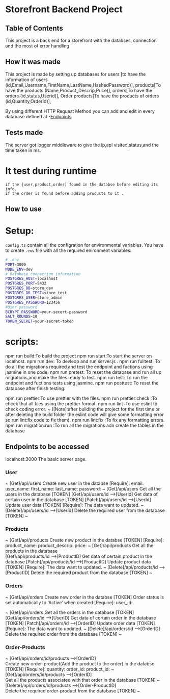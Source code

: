 # Storefront Backend Project

## Table of Contents

This project is a back end for a storefront with the databses, connection and the most of error handling


## How it was made 

This project is made by setting up databases for 
users [to have the information of users (id,Email,Username,FirstName,LastName,HashedPassword)],
products[To have the products (Name,Product_Descrip,Price)],
orders[To have the orders (id,status,Userid)],
Order products[To have the products of orders (id,Quantity,OrderId)],

By using different HTTP Request Method you can add and edit in every database defined at 
-[Endpoints](#Endpoints-to-be-accessed)

## Tests made
The server got logger middleware to give the ip,api visited,status,and the time taken in ms.
   # It test during runtime
    if the {user,product,order] found in the databse before editing its info.
    if the order is found before adding products to it .
    
## How to use
  # Setup:
  `config.ts` contain all the configration for environmental variables.
  You have to create `.env` file with all the required enironment variables:
  ```bash
  # .env
  PORT=3000
  NODE_ENV=dev
  # Database connection information
  POSTGRES_HOST=localhost
  POSTGRES_PORT=5432
  POSTGRES_DB=store_dev
  POSTGRES_DB_TEST=store_test
  POSTGRES_USER=store_admin
  POSTGRES_PASSWORD=123456
  #User password
  BCRYPT_PASSWORD=your-secert-password
  SALT_ROUNDS=10
  TOKEN_SECRET=your-secret-token
  ```
  # scripts:
  npm run build:To build the project
  npm run start:To start the server on localhost.
  npm run dev: To devleop and run server.js .
  npm run fulltest: To do all the migrations required and test the endpoint and fuctions using jasmine in one code.
  npm run pretest: To reset the database and run all up migrations,and make the files ready to test.
  npm run test: To run the endpoint and fuctions tests using jasmine.
  npm run posttest: To reset the database after finish testing.

  npm run prettier:To use prettier with the files.
  npm run prettier:check  :To chcek that all files using the prettier format.
  npm run lint :To use eslint to check coding error.
  ~
                 ([Note]:after building the project for the first time or after deleting the build folder the eslint code will give some formatting error so run lint:fix code to fix them).
  npm run lint:fix   :To fix any formatting errors.
  npm run migration:run   :To run all the migrations adn create the tables in the database
  

  ## Endpoints to be accessed

  localhost:3000  The basic server page.

  ### User
~
    [Get]/api/users            Create new user in the databse 
                              [Require]:
                              email:
                              user_name:
                              first_name:
                              last_name:
                              password:
~
    [Get]/api/users            Get all the users in the database  [TOKEN]
    [Get]/api/users/id     -->[UserId]  Get data of certain user in the database [TOKEN]
    [Patch]/api/users/id   -->[UserId]  Update user data  [TOKEN]
                              [Require]:
                              The data want to updated.
~
    [Delete]/api/users/id  -->[UserId]  Delete the required user from the database [TOKEN]
~
  ### Products
~
    [Get]/api/products            Create new product in the databse [TOKEN]
                              [Require]:
                              product_name:
                              product_descrip:
                              price:
~
    [Get]/api/products            Get all the products in the database  
    [Get]/api/products/id     -->[ProductID]  Get data of certain product in the database 
    [Patch]/api/products/id   -->[ProductID]  Update product data  [TOKEN]
                              [Require]:
                              The data want to updated.
~
    [Delete]/api/products/id  -->[ProductID]  Delete the required product from the database [TOKEN]
~
  ### Orders
~
    [Get]/api/orders            Create new order in the databse [TOKEN]
                                Order status is set automatically to 'Active' when created
                              [Require]:
                              user_id:
                              
~
    [Get]/api/orders            Get all the orders in the database  [TOKEN]
    [Get]/api/orders/id     -->[UserID]  Get data of certain order in the database [TOKEN]
    [Patch]/api/orders/id   -->[OrderID]  Update order data  [TOKEN]
                              [Require]:
                              The data want to updated.
~
    [Delete]/api/orders/id  -->[OrderID]  Delete the required order from the database [TOKEN]
~
  ### Order-Products
~
    [Get]/api/orders/id/products  -->[OrderID]  
                    Create new order-product(Add the product to the order) in the databse [TOKEN]
                                [Require]:
                                quantity:
                                order_id:
                                product_id:
~
    [Get]/api/orders/id/products  -->[OrderID]    
                    Get all the products associated with that order in the database  [TOKEN]
~
    [Delete]/api/orders/id/products  -->[Order-ProductID]  
                    Delete the required order-product from the database [TOKEN]
~





